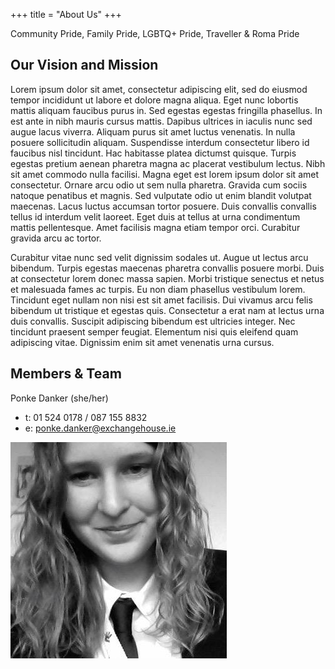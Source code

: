 +++
title = "About Us"
+++

Community Pride, Family Pride, LGBTQ+ Pride, Traveller & Roma Pride

## Our Vision and Mission

Lorem ipsum dolor sit amet, consectetur adipiscing elit, sed do eiusmod tempor incididunt ut labore et dolore magna aliqua. Eget nunc lobortis mattis aliquam faucibus purus in. Sed egestas egestas fringilla phasellus. In est ante in nibh mauris cursus mattis. Dapibus ultrices in iaculis nunc sed augue lacus viverra. Aliquam purus sit amet luctus venenatis. In nulla posuere sollicitudin aliquam. Suspendisse interdum consectetur libero id faucibus nisl tincidunt. Hac habitasse platea dictumst quisque. Turpis egestas pretium aenean pharetra magna ac placerat vestibulum lectus. Nibh sit amet commodo nulla facilisi. Magna eget est lorem ipsum dolor sit amet consectetur. Ornare arcu odio ut sem nulla pharetra. Gravida cum sociis natoque penatibus et magnis. Sed vulputate odio ut enim blandit volutpat maecenas. Lacus luctus accumsan tortor posuere. Duis convallis convallis tellus id interdum velit laoreet. Eget duis at tellus at urna condimentum mattis pellentesque. Amet facilisis magna etiam tempor orci. Curabitur gravida arcu ac tortor.

Curabitur vitae nunc sed velit dignissim sodales ut. Augue ut lectus arcu bibendum. Turpis egestas maecenas pharetra convallis posuere morbi. Duis at consectetur lorem donec massa sapien. Morbi tristique senectus et netus et malesuada fames ac turpis. Eu non diam phasellus vestibulum lorem. Tincidunt eget nullam non nisi est sit amet facilisis. Dui vivamus arcu felis bibendum ut tristique et egestas quis. Consectetur a erat nam at lectus urna duis convallis. Suscipit adipiscing bibendum est ultricies integer. Nec tincidunt praesent semper feugiat. Elementum nisi quis eleifend quam adipiscing vitae. Dignissim enim sit amet venenatis urna cursus.

## Members & Team

Ponke Danker (she/her)

- t: 01 524 0178 / 087 155 8832
- e: ponke.danker@exchangehouse.ie

![](ponke-danker.jpg)
